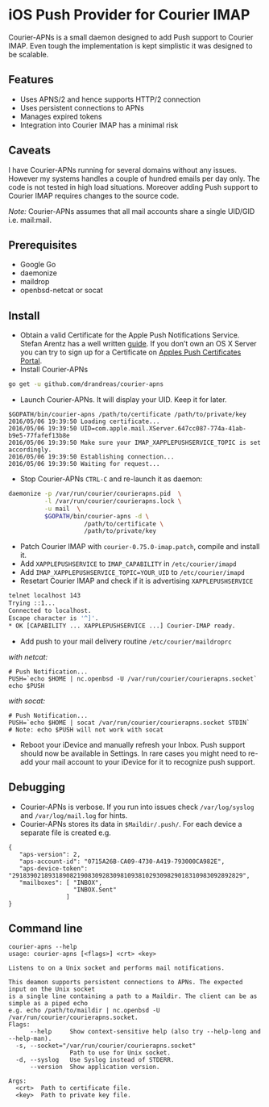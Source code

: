 # iOS Push Provider for Courier IMAP
Courier-APNs is a small daemon designed to add Push support to Courier IMAP. Even tough 
the implementation is kept simplistic it was designed to be scalable. 

## Features
 - Uses APNS/2 and hence supports HTTP/2 connection
 - Uses persistent connections to APNs
 - Manages expired tokens
 - Integration into Courier IMAP has a minimal risk

## Caveats
I have Courier-APNs running for several domains without any issues. However my systems
handles a couple of hundred emails per day only. The code is not tested in high load situations.
Moreover adding Push support to Courier IMAP requires changes to the source code.

_Note:_ Courier-APNs assumes that all mail accounts share a single UID/GID i.e. mail:mail.

## Prerequisites
 - Google Go
 - daemonize
 - maildrop
 - openbsd-netcat or socat

## Install 
- Obtain a valid Certificate for the Apple Push Notifications Service.
  Stefan Arentz has a well written [guide](https://github.com/st3fan/dovecot-xaps-daemon).
  If you don’t own an OS X Server you can try to sign up for a Certificate on 
  [Apples Push Certificates Portal](https://identity.apple.com).
- Install Courier-APNs
```sh
go get -u github.com/drandreas/courier-apns
```
- Launch Courier-APNs. It will display your UID. Keep it for later.
```
$GOPATH/bin/courier-apns /path/to/certificate /path/to/private/key
2016/05/06 19:39:50 Loading certificate...
2016/05/06 19:39:50 UID=com.apple.mail.XServer.647cc087-774a-41ab-b9e5-77fafef13b8e
2016/05/06 19:39:50 Make sure your IMAP_XAPPLEPUSHSERVICE_TOPIC is set accordingly.
2016/05/06 19:39:50 Establishing connection...
2016/05/06 19:39:50 Waiting for request...
```
- Stop Courier-APNs `CTRL-C` and re-launch it as daemon:
```sh
daemonize -p /var/run/courier/courierapns.pid  \
          -l /var/run/courier/courierapns.lock \
          -u mail  \
          $GOPATH/bin/courier-apns -d \
                     /path/to/certificate \
                     /path/to/private/key
```
- Patch Courier IMAP with `courier-0.75.0-imap.patch`, compile and install it.
- Add `XAPPLEPUSHSERVICE` to `IMAP_CAPABILITY` in `/etc/courier/imapd`
- Add `IMAP_XAPPLEPUSHSERVICE_TOPIC=YOUR_UID` to `/etc/courier/imapd`
- Resetart Courier IMAP and check if it is advertising `XAPPLEPUSHSERVICE`
```sh
telnet localhost 143
Trying ::1...
Connected to localhost.
Escape character is '^]'.
* OK [CAPABILITY ... XAPPLEPUSHSERVICE ...] Courier-IMAP ready.
```
- Add push to your mail delivery routine `/etc/courier/maildroprc`

_with netcat:_
```
# Push Notification...
PUSH=`echo $HOME | nc.openbsd -U /var/run/courier/courierapns.socket`
echo $PUSH
```

_with socat:_
```
# Push Notification...
PUSH=`echo $HOME | socat /var/run/courier/courierapns.socket STDIN`
# Note: echo $PUSH will not work with socat
```
- Reboot your iDevice and manually refresh your Inbox. Push support should now be available in Settings.
  In rare cases you might need to re-add your mail account to your iDevice for it to recognize push support.

## Debugging
- Courier-APNs is verbose. If you run into issues check `/var/log/syslog` and `/var/log/mail.log` for hints.
- Courier-APNs stores its data in `$Maildir/.push/`. For each device a separate file is created e.g.
```
{
   "aps-version": 2,
   "aps-account-id": "0715A26B-CA09-4730-A419-793000CA982E", 
   "aps-device-token": "2918390218931890821908309283098109381029309829018310983092892829", 
   "mailboxes": [ "INBOX", 
                  "INBOX.Sent"
                ]
}
```

## Command line
```
courier-apns --help
usage: courier-apns [<flags>] <crt> <key>

Listens to on a Unix socket and performs mail notifications.

This deamon supports persistent connections to APNs. The expected input on the Unix socket
is a single line containing a path to a Maildir. The client can be as simple as a piped echo
e.g. echo /path/to/maildir | nc.openbsd -U /var/run/courier/courierapns.socket.
Flags:
      --help     Show context-sensitive help (also try --help-long and --help-man).
  -s, --socket="/var/run/courier/courierapns.socket"
                 Path to use for Unix socket.
  -d, --syslog   Use Syslog instead of STDERR.
      --version  Show application version.

Args:
  <crt>  Path to certificate file.
  <key>  Path to private key file.
```